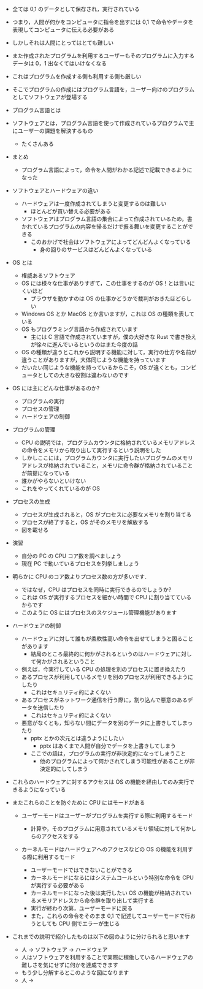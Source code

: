 - 全ては 0,1 のデータとして保存され，実行されている
- つまり，人間が何かをコンピュータに指令を出すには 0,1 で命令やデータを表現してコンピュータに伝える必要がある
- しかしそれは人間にとってはとても難しい
- また作成されたプログラムを利用するユーザーもそのプログラムに入力するデータは 0，1 出なくてはいけなくなる
- これはプログラムを作成する側も利用する側も厳しい
- そこでプログラムの作成にはプログラム言語を，ユーザー向けのプログラムとしてソフトウェアが登場する
- プログラム言語とは
- ソフトウェアとは，プログラム言語を使って作成されているプログラムで主にユーザーの課題を解決するもの
  - たくさんある
- まとめ

  - プログラム言語によって，命令を人間がわかる記述で記載できるようになった

- ソフトウェアとハードウェアの違い

  - ハードウェアは一度作成されてしまうと変更するのは難しい
    - ほとんどが買い替える必要がある
  - ソフトウェアはプログラム言語の集合によって作成されているため，書かれているプログラムの内容を帰るだけで振る舞いを変更することができる
    - このおかげで社会はソフトウェアによってどんどんよくなっている
      - 身の回りのサービスはどんどんよくなっている

- OS とは
  - 権威あるソフトウェア
  - OS には様々な仕事がありすぎて，この仕事をするのが OS！とは言いにくいほど
    - ブラウザを動かすのは OS の仕事かどうかで裁判がおきたほどらしい
  - Windows OS とか MacOS とか言いますが，これは OS の種類を表している
  - OS もプログラミング言語から作成されています
    - 主には C 言語で作成されていますが，僕の大好きな Rust で書き換えが徐々に進んでいるというのはまた今度の話
  - OS の種類が違うとこれから説明する機能に対して，実行の仕方や名前が違うことがありますが，大体同じような機能を持っています
  - だいたい同じような機能を持っているからこそ，OS が違くとも，コンピュータとしての大きな役割は違わないのです
- OS には主にどんな仕事があるのか?
  - プログラムの実行
  - プロセスの管理
  - ハードウェアの制御
- プログラムの管理

  - CPU の説明では，プログラムカウンタに格納されているメモリアドレスの命令をメモリから取り出して実行するという説明をした
  - しかしここには，プログラムカウンタに実行したいプログラムのメモリアドレスが格納されていること，メモリに命令群が格納されていることが前提になっている
  - 誰かがやらないといけない
  - これをやってくれているのが OS

- プロセスの生成

  - プロセスが生成されると，OS がプロセスに必要なメモリを割り当てる
  - プロセスが終了すると，OS がそのメモリを解放する
  - 図を載せる

- 演習

  - 自分の PC の CPU コア数を調べましょう
  - 現在 PC で動いているプロセスを列挙しましょう

- 明らかに CPU のコア数よりプロセス数の方が多いです．

  - ではなぜ，CPU はプロセスを同時に実行できるのでしょうか?
  - これは OS が実行するプロセスを細かい時間で CPU に割り当てているからです
  - このように OS にはプロセスのスケジュール管理機能があります

- ハードウェアの制御

  - ハードウェアに対して誰もが柔軟性高い命令を出せてしまうと困ることがあります
    - 結局のところ最終的に何かがされるというのはハードウェアに対して何かがされるということ
  - 例えば，今実行している CPU の処理を別のプロセスに置き換えたり
  - あるプロセスが利用しているメモリを別のプロセスが利用できるようにしたり
    - これはセキュリティ的によくない
  - あるプロセスがネットワーク通信を行う際に，割り込んで悪意のあるデータを送信したり
    - これはセキュリティ的によくない
  - 悪意がなくとも，知らない間にデータを別のデータに上書きしてしまったり
    - pptx とかの次元とは違うようにしたい
      - pptx はあくまで人間が自分でデータを上書きしてしまう
    - ここでの話は，プログラムの実行が非決定的になってしまうこと
      - 他のプログラムによって何かされてしまう可能性があることが非決定的にしてしまう

- これらのハードウェアに対するアクセスは OS の機能を経由してのみ実行できるようになっている
- またこれらのことを防ぐために CPU にはモードがある

  - ユーザーモードはユーザーがプログラムを実行する際に利用するモード

    - 計算や，そのプログラムに用意されているメモリ領域に対して何かしらのアクセスをする

  - カーネルモードはハードウェアへのアクセスなどの OS の機能を利用する際に利用するモード
    - ユーザーモードではできないことができる
    - カーネルモードになるにはシステムコールという特別な命令を CPU が実行する必要がある
    - カーネルモードになった後は実行したい OS の機能が格納されているメモリアドレスから命令群を取り出して実行する
    - 実行が終わり次第，ユーザーモードに戻る
    - また，これらの命令をそのまま 0,1 で記述してユーザーモードで行おうとしても CPU 側でエラーが生じる

- これまでの説明で紹介したものは以下の図のように分けられると思います
  - 人 → ソフトウェア → ハードウェア
  - 人はソフトウェアを利用することで実際に稼働しているハードウェアの難しさを気にせずに何かを達成できます
  - もう少し分解するとこのような図になります
  - 人 ->
